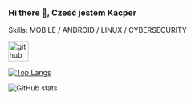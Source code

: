 ### Hi there 👋, Cześć jestem Kacper

Skills: MOBILE / ANDROID / LINUX / CYBERSECURITY



[<img src='https://cdn.jsdelivr.net/npm/simple-icons@3.0.1/icons/github.svg' alt='github' height='40'>](https://github.com/NolifekNTB)  

[![Top Langs](https://github-readme-stats.vercel.app/api/top-langs/?username=NolifekNTB)](https://github.com/anuraghazra/github-readme-stats)

![GitHub stats](https://github-readme-stats.vercel.app/api?username=NolifekNTB&show_icons=true)  

